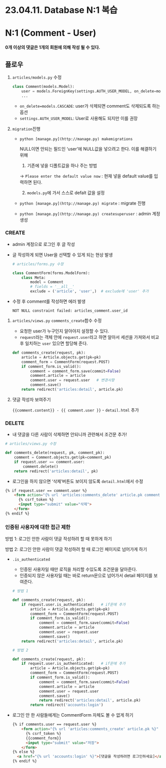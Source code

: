 # 23.04.11. Database N:1 복습

# N:1 (Comment - User)

**0개 이상의 댓글은 1개의 회원에 의해 작성 될 수 있다.**

## 플로우

1. `articles/models.py` 수정
    
    ```python
    class Comment(models.Model):
        user = models.ForeignKey(settings.AUTH_USER_MODEL, on_delete=models.CASCADE)  # 변경사항
        ...
    ```
    
    - `on_delete=models.CASCADE`: user가 삭제되면 comment도 삭제되도록 하는 옵션
    - `settings.AUTH_USER_MODEL`: User로 사용해도 되지만 이를 권장
2. `migration`진행
    - `python [manage.py](http://manage.py) makemigrations`
        
        NULL이면 안되는 필드인 ‘user’에 NULL값을 넣으려고 한다. 이를 해결하기 위해
        
        1) 기존에 넣을 디폴트값을 하나 주는 방법
        
        → `Please enter the default value now` : 현재 넣을 default value를 입력하면 된다.
        
        2) `models.py`에 가서 스스로 defalt 값을 설정
        
    - `python [manage.py](http://manage.py) migrate` : migrate 진행
    - `python [manage.py](http://manage.py) createsuperuser` : admin 계정 생성

### CREATE

- admin 계정으로 로그인 후 글 작성
- 글 작성하게 되면 User을 선택할 수 있게 되는 현상 발생
    
    ```python
    # articles/forms.py 수정
    
    class CommentForm(forms.ModelForm):
        class Meta:
            model = Comment
            # fields = '__all__'
            exclude = ('article', 'user',)  # exclude에 'user' 추가
    ```
    
- 수정 후 comment를 작성하면 에러 발생
    
    `NOT NULL constraint failed: articles_comment.user_id`
    
1. `articles/views.py` `comments_create`함수 수정
    - 요청한 user가 누구인지 알아야지 설정할 수 있다.
    - `request`라는 객체 안에 `request.user`라고 하면 알아서 세션을 가져와서 비교 후 일치하는 `user` 있으면 할당해 준다.
    
    ```python
    def comments_create(request, pk):
        article = Article.objects.get(pk=pk)
        comment_form = CommentForm(request.POST)
        if comment_form.is_valid():
            comment = comment_form.save(commit=False)
            comment.article = article
            comment.user = request.user   # 변경사항
            comment.save()
        return redirect('articles:detail', article.pk)
    ```
    
2. 댓글 작성자 보여주기
    
    `{{comment.content}} - {{ comment.user }}` - `detail.html` 추가
    

### DELETE

- 내 댓글을 다른 사람이 삭제하면 안되니까 관련해서 조건문 추가!

```python
# articles/views.py 수정

def comments_delete(request, pk, comment_pk):
    comment = Comment.objects.get(pk=comment_pk)
    if request.user == comment.user:
        comment.delete()
    return redirect('articles:detail', pk)
```

- 로그인을 하지 않으면 ‘삭제’버튼도 보이지 않도록 `detail.html`에서 수정

```html
{% if request.user == comment.user %}
	<form action="{% url 'articles:comments_delete' article.pk comment.pk%}" method="POST">
	  {% csrf_token %}
	  <input type="submit" value="삭제">
	</form>
{% endif %}
```

### 인증된 사용자에 대한 접근 제한

방법 1: 로그인 안한 사람이 댓글 작성하려 할 때 못하게 하기

방법 2: 로그인 안한 사람이 댓글 작성하려 할 때 로그인 페이지로 넘어가게 하기

- `.is_authenticated`
    - 인증된 사용자일 때만 로직을 처리할 수있도록 조건문을 달아준다.
    - 인증되지 않은 사용자일 때는 바로 return문으로 넘어가서 detail 페이지를 보여준다.
    
    ```python
    # 방법 1
    
    def comments_create(request, pk):
        if request.user.is_authenticated:   # if문에 추가
            article = Article.objects.get(pk=pk)
            comment_form = CommentForm(request.POST)
            if comment_form.is_valid():
                comment = comment_form.save(commit=False)
                comment.article = article
                comment.user = request.user
                comment.save()
        return redirect('articles:detail', article.pk)
    ```
    
    ```python
    # 방법 2
    
    def comments_create(request, pk):
        if request.user.is_authenticated:   # if문에 추가
            article = Article.objects.get(pk=pk)
            comment_form = CommentForm(request.POST)
            if comment_form.is_valid():
                comment = comment_form.save(commit=False)
                comment.article = article
                comment.user = request.user
                comment.save()
    		    return redirect('articles:detail', article.pk)
    		return redirect('accounts:login')
    ```
    
- 로그인 안 한 사람들에게는 CommentForm 자체도 볼 수 없게 하기
    
    ```html
    {% if comments.user == request.user %}
    	<form action="{% url 'articles:comments_create' article.pk %}" method="POST">
    	  {% csrf_token %}
    	  {{comment_form}}
    	  <input type="submit" value="저장">
    	</form>
    {% else %}
      <a href="{% url 'accounts:login' %}">[댓글을 작성하려면 로그인하세요]</a>
    {% endif %}
    ```